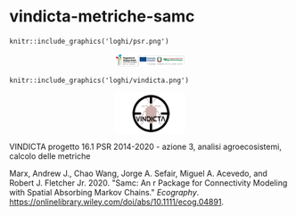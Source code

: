 # vindicta-metriche-samc

    knitr::include_graphics('loghi/psr.png')

<img src="loghi/psr.png" width="25%" style="display: block; margin: auto;"/>

    knitr::include_graphics('loghi/vindicta.png')

<img src="loghi/vindicta.png" width="25%" style="display: block; margin: auto;"/>

VINDICTA progetto 16.1 PSR 2014-2020 - azione 3, analisi agroecosistemi, calcolo delle metriche

Marx, Andrew J., Chao Wang, Jorge A. Sefair, Miguel A. Acevedo, and Robert J. Fletcher Jr. 2020. "Samc: An r Package for Connectivity Modeling with Spatial Absorbing Markov Chains." *Ecography*. <https://onlinelibrary.wiley.com/doi/abs/10.1111/ecog.04891>.
